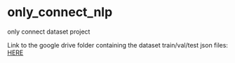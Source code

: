 # only_connect_nlp
only connect dataset project

Link to the google drive folder containing the dataset train/val/test json files: [HERE](https://drive.google.com/drive/folders/1118w_ydBSBWUru5cPlyGY9TMrgd993f3?usp=sharing)

